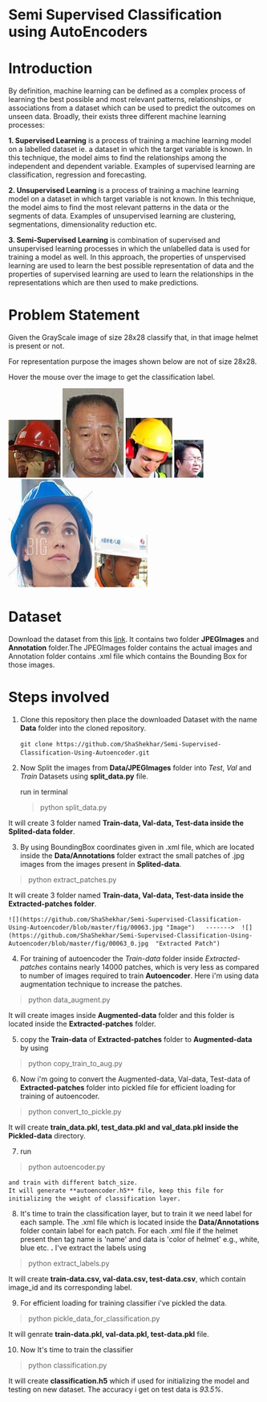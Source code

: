 # Semi Supervised Classification using AutoEncoders

# Introduction

By definition, machine learning can be defined as a complex process of learning the best possible and most relevant patterns, relationships, or associations from a dataset which can be used to predict the outcomes on unseen data. Broadly, their exists three different machine learning processes:

**1. Supervised Learning** is a process of training a machine learning model on a labelled dataset ie. a dataset in which the target variable is known. In this technique, the model aims to find the relationships among the independent and dependent variable. Examples of supervised learning are classification, regression and forecasting.

**2. Unsupervised Learning** is a process of training a machine learning model on a dataset in which target variable is not known. In this technique, the model aims to find the most relevant patterns in the data or the segments of data. Examples of unsupervised learning are clustering, segmentations, dimensionality reduction etc.

**3. Semi-Supervised Learning** is combination of supervised and unsupervised learning processes in which the unlabelled data is used for training a model as well. In this approach, the properties of unspervised learning are used to learn the best possible representation of data and the properties of supervised learning are used to learn the relationships in the representations which are then used to make predictions.

# Problem Statement
 Given the GrayScale image of size 28x28 classify that, in that image helmet is present or not.

 For representation purpose the images shown below are not of size 28x28.

 Hover the mouse over the image to get the classification label.

 ![](https://github.com/ShaShekhar/Semi-Supervised-Classification-Using-Autoencoder/blob/master/fig/00002_0.jpg "Helmet Present")       ![](https://github.com/ShaShekhar/Semi-Supervised-Classification-Using-Autoencoder/blob/master/fig/01390_2.jpg "Helmet not Present")      ![](https://github.com/ShaShekhar/Semi-Supervised-Classification-Using-Autoencoder/blob/master/fig/00022_0.jpg "Helmet Present")        ![](https://github.com/ShaShekhar/Semi-Supervised-Classification-Using-Autoencoder/blob/master/fig/02680_0.jpg "Helmet not Present")      ![](https://github.com/ShaShekhar/Semi-Supervised-Classification-Using-Autoencoder/blob/master/fig/00167_0.jpg "Helmet Present")      ![](https://github.com/ShaShekhar/Semi-Supervised-Classification-Using-Autoencoder/blob/master/fig/00080_0.jpg "Helmet Present")

# Dataset
Download the dataset from this [link](https://drive.google.com/open?id=1SUBraBUovros2qTt20LYPkRlgmsElVxg "Dataset"). It contains two folder **JPEGImages** and **Annotation** folder.The JPEGImages folder contains the actual images and Annotation folder contains .xml file which contains the Bounding Box for those images.

# Steps involved
 1. Clone this repository then place the downloaded Dataset with the name **Data** folder into the cloned repository.

    `git clone https://github.com/ShaShekhar/Semi-Supervised-Classification-Using-Autoencoder.git`

 2. Now Split the images from **Data/JPEGImages** folder into _Test_, _Val_ and _Train_ Datasets using **split_data.py** file.

    run in terminal
    >python split_data.py

  It will create 3 folder named **Train-data, Val-data, Test-data inside the Splited-data folder**.

 3. By using BoundingBox coordinates given in .xml file, which are located inside the **Data/Annotations** folder extract the small patches of .jpg images from the images present in **Splited-data**.

 >python extract_patches.py

  It will create 3 folder named **Train-data, Val-data, Test-data inside the Extracted-patches folder**.

    ![](https://github.com/ShaShekhar/Semi-Supervised-Classification-Using-Autoencoder/blob/master/fig/00063.jpg "Image")   ------->  ![](https://github.com/ShaShekhar/Semi-Supervised-Classification-Using-Autoencoder/blob/master/fig/00063_0.jpg  "Extracted Patch")

 4. For training of autoencoder the _Train-data_ folder inside _Extracted-patches_ contains nearly 14000 patches, which is very less as compared to number of images required to train **Autoencoder**. Here i'm using data augmentation technique to increase the patches.

  >python data_augment.py

  It will create images inside **Augmented-data** folder and this folder is located inside the **Extracted-patches** folder.

 5. copy the **Train-data** of **Extracted-patches** folder to **Augmented-data** by using

 >python copy_train_to_aug.py

 6. Now i'm going to convert the Augmented-data, Val-data, Test-data of **Extracted-patches** folder into pickled file for efficient loading for training of autoencoder.

 >python convert_to_pickle.py

 It will create **train_data.pkl, test_data.pkl and val_data.pkl inside the Pickled-data** directory.

 7. run
 >python autoencoder.py

    and train with different batch_size.
    It will generate **autoencoder.h5** file, keep this file for initializing the weight of classification layer.

 8. It's time to train the classification layer, but to train it we need label for each sample. The .xml file which is located inside the **Data/Annotations** folder contain label for each patch. For each .xml file if the helmet present then tag name is 'name' and data is 'color of helmet' e.g., white, blue etc. **.** I've extract the labels using

 >python extract_labels.py

 It will create **train-data.csv, val-data.csv, test-data.csv**, which contain image_id and its corresponding label.

 9. For efficient loading for training classifier i've pickled the data.

 >python pickle_data_for_classification.py

 It will genrate **train-data.pkl, val-data.pkl, test-data.pkl** file.

 10. Now It's time to train the classifier

  >python classification.py

  It will create **classification.h5** which if used for initializing the model and testing on new dataset.
  The accuracy i get on test data is _93.5%_.

